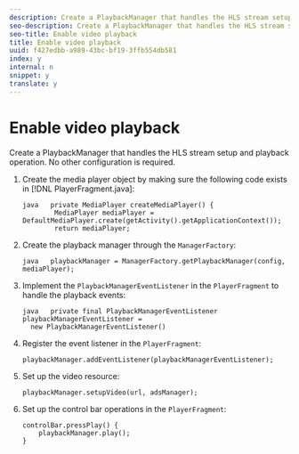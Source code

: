 ```yaml
---
description: Create a PlaybackManager that handles the HLS stream setup and playback operation. No other configuration is required.
seo-description: Create a PlaybackManager that handles the HLS stream setup and playback operation. No other configuration is required.
seo-title: Enable video playback
title: Enable video playback
uuid: f427edbb-a989-43bc-bf19-3ffb554db581
index: y
internal: n
snippet: y
translate: y
---
```


# Enable video playback

Create a PlaybackManager that handles the HLS stream setup and playback operation. No other configuration is required.


1. Create the media player object by making sure the following code exists in [!DNL PlayerFragment.java]:

   ```
   java   private MediaPlayer createMediaPlayer() { 
           MediaPlayer mediaPlayer = DefaultMediaPlayer.create(getActivity().getApplicationContext()); 
           return mediaPlayer;
   ```

   <!-- I've duplicated this information. It also exists in the PlayerFragment section, just before the Feature manager section. I figured that I should have it here as well, in case they jump directly to this section. -->

1. Create the playback manager through the `ManagerFactory`:

   ```
   java   playbackManager = ManagerFactory.getPlaybackManager(config, mediaPlayer);
   ```

1. Implement the `PlaybackManagerEventListener` in the `PlayerFragment` to handle the playback events:

   ```
   java   private final PlaybackManagerEventListener playbackManagerEventListener =  
     new PlaybackManagerEventListener() 
   ```

1. Register the event listener in the `PlayerFragment`:

   ```
   playbackManager.addEventListener(playbackManagerEventListener);
   ```

1. Set up the video resource:

   ```
   playbackManager.setupVideo(url, adsManager); 
   ```

1. Set up the control bar operations in the `PlayerFragment`:

   ```
   controlBar.pressPlay() { 
       playbackManager.play();  
   }
   ```

